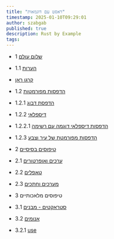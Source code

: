 ```yaml
---
title: "ראסט עם דוגמאות"
timestamp: 2025-01-10T09:29:01
author: szabgab
published: true
description: Rust by Example
tags:
---
```


* 1 [שלום עולם](/rust-by-example-hello-world)
* 1.1 [הערות](/rust-by-example-comments)
* [קרגו ראן](/rust-by-example-cargo-run)
* 1.2 [הדפסות מפורמטות](/rust-by-example-formatted-print)
* 1.2.1 [הדפסת דבוג](/rust-by-example-debug-print)
* 1.2.2 [דיספלאי](/rust-by-example-display)
* 1.2.2.1 [הדפסות דיספלאי דוגמה עם רשימה](/rust-by-example-display-testcase-list)
* 1.2.3 [הדפסות מפורמטת של עיר וצבע](/rust-by-example-formatting-city-and-color)

* 2 [טיפוסים בסיסיים](/rust-by-example-primitives)
* 2.1 [ערכים ואופרטורים](/rust-by-example-literals-and-operators)
* 2.2 [טאפלים](/rust-by-example-tuples)
* 2.3 [מערכים וחתכים](/rust-by-example-arrays-and-slices)

* 3 טיפוסים מלאכותיים
* 3.1 [סטראקטים - מבנים](/rust-by-example-structures)
* 3.2 [אנומים](/rust-by-example-enums)
* 3.2.1 [use](/rust-by-example-enums-use)
